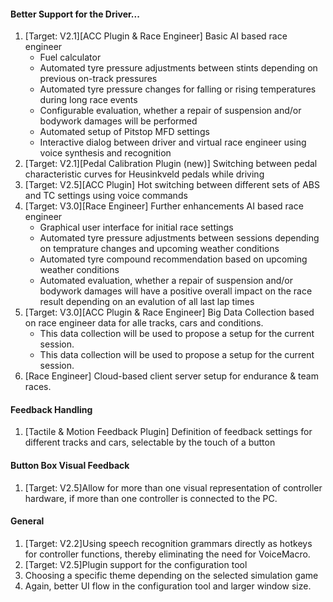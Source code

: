 #### Better Support for the Driver...
  1. [Target: V2.1][ACC Plugin & Race Engineer] Basic AI based race engineer
     - Fuel calculator
     - Automated tyre pressure adjustments between stints depending on previous on-track pressures
	 - Automated tyre pressure changes for falling or rising temperatures during long race events
     - Configurable evaluation, whether a repair of suspension and/or bodywork damages will be performed
	 - Automated setup of Pitstop MFD settings
	 - Interactive dialog between driver and virtual race engineer using voice synthesis and recognition
  2. [Target: V2.1][Pedal Calibration Plugin (new)] Switching between pedal characteristic curves for Heusinkveld pedals while driving
  3. [Target: V2.5][ACC Plugin] Hot switching between different sets of ABS and TC settings using voice commands
  4. [Target: V3.0][Race Engineer] Further enhancements AI based race engineer
	 - Graphical user interface for initial race settings
     - Automated tyre pressure adjustments between sessions depending on temprature changes and upcoming weather conditions
	 - Automated tyre compound recommendation based on upcoming weather conditions
     - Automated evaluation, whether a repair of suspension and/or bodywork damages will have a positive overall impact on the race result depending on an evalution of all last lap times 
  5. [Target: V3.0][ACC Plugin & Race Engineer] Big Data Collection based on race engineer data for alle tracks, cars and conditions.
	 - This data collection will be used to propose a setup for the current session.
	 - This data collection will be used to propose a setup for the current session.
  6. [Race Engineer] Cloud-based client server setup for endurance & team races.
  
#### Feedback Handling
  1. [Tactile & Motion Feedback Plugin] Definition of feedback settings for different tracks and cars, selectable by the touch of a button
  
#### Button Box Visual Feedback
  1. [Target: V2.5]Allow for more than one visual representation of controller hardware, if more than one controller is connected to the PC.
  
#### General
  1. [Target: V2.2]Using speech recognition grammars directly as hotkeys for controller functions, thereby eliminating the need for VoiceMacro.
  2. [Target: V2.5]Plugin support for the configuration tool
  3. Choosing a specific theme depending on the selected simulation game
  3. Again, better UI flow in the configuration tool and larger window size.